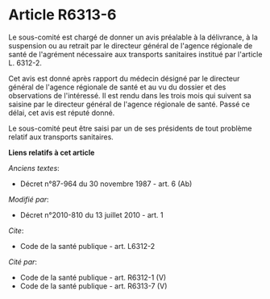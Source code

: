 # Article R6313-6

Le sous-comité est chargé de donner un avis préalable à la délivrance, à la suspension ou au retrait par le directeur général
de l'agence régionale de santé de l'agrément nécessaire aux transports sanitaires institué par l'article L. 6312-2. 

Cet avis est donné après rapport du médecin désigné par le directeur général de l'agence régionale de santé et au vu du
dossier et des observations de l'intéressé. Il est rendu dans les trois mois qui suivent sa saisine par le directeur général
de l'agence régionale de santé. Passé ce délai, cet avis est réputé donné. 

Le sous-comité peut être saisi par un de ses présidents de tout problème relatif aux transports sanitaires.

**Liens relatifs à cet article**

_Anciens textes_:

  - Décret n°87-964 du 30 novembre 1987 - art. 6 (Ab)

_Modifié par_:

  - Décret n°2010-810 du 13 juillet 2010 - art. 1

_Cite_:

  - Code de la santé publique - art. L6312-2

_Cité par_:

  - Code de la santé publique - art. R6312-1 (V)
  - Code de la santé publique - art. R6313-7 (V)
